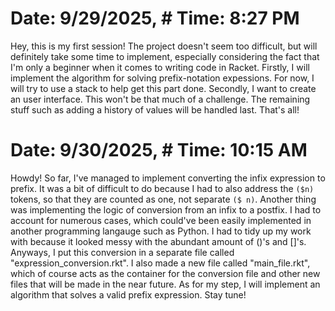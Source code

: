 # Date: 9/29/2025, # Time: 8:27 PM

Hey, this is my first session! The project doesn't seem too difficult, but will definitely take some time to implement, especially considering the fact that I'm only a beginner when it comes to writing code in Racket. Firstly, I will implement the algorithm for solving prefix-notation expessions. For now, I will try to use a stack to help get this part done. Secondly, I want to create an user interface. This won't be that much of a challenge.  The remaining stuff such as adding a history of values will be handled last. That's all!


# Date: 9/30/2025, # Time: 10:15 AM

Howdy! So far, I've managed to implement converting the infix expression to prefix. It was a bit of difficult to do because I had to also address the `($n) `tokens, so that they are counted as one, not separate `($ n)`. Another thing was implementing the logic of conversion from an infix to a postfix. I had to account for numerous cases, which could've been easily implemented in another programming langauge such as Python. I had to tidy up my work with because it looked messy with the abundant amount of ()'s and []'s. Anyways, I put this conversion in a separate file called "expression_conversion.rkt". I also made a new file called "main_file.rkt", which of course acts as the container for the conversion file and other new files that will be made in the near future. As for my step, I will implement an algorithm that solves a valid prefix expression. Stay tune!